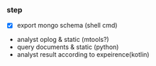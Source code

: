 ### step 
 - [x] export mongo schema (shell cmd) 
 - analyst oplog & static (mtools?)
 - query documents & static (python)
 - analyst result according to expeirence(kotlin)

